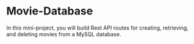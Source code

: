 # Movie-Database
In this mini-project, you will build Rest API routes for creating, retrieving, and deleting movies from a MySQL database.
